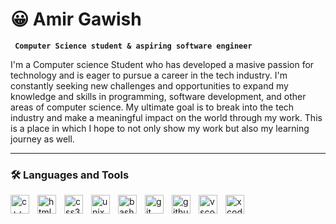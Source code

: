 #  😀 Amir Gawish

**` Computer Science student & aspiring software engineer`**

I'm a Computer science Student who has developed a masive passion for technology and is eager to pursue a career in the tech industry. I'm constantly seeking new challenges and opportunities to expand my knowledge and skills in programming, software development, and other areas of computer science. My ultimate goal is to break into the tech industry and make a meaningful impact on the world through my work. This is a place in which I hope to not only show my work but also my learning journey as well.

<p align="left">
<a href="https://www.linkedin.com/in/amir-gawish/" class="social-icon si-rounded si-small si-linkedin">
    <i class="icon-linkedin"></i>
    <i class="icon-linkedin"></i>
 </a>
</p>

---

### 🛠️ Languages and Tools
<img align="left" alt="c++" width="30px" style=padding-right:10px src="https://cdn.jsdelivr.net/gh/devicons/devicon/icons/cplusplus/cplusplus-plain.svg"/>
<img align="left" alt="html5" width="30px" style=padding-right:10px src="https://cdn.jsdelivr.net/gh/devicons/devicon/icons/html5/html5-original.svg"/>
<img  align="left" alt="css3" width="30px" style=padding-right:10px src="https://cdn.jsdelivr.net/gh/devicons/devicon/icons/css3/css3-original.svg"/>
<img align="left" alt="unix" width="30px" style=padding-right:10px src="https://cdn.jsdelivr.net/gh/devicons/devicon/icons/unix/unix-original.svg"/>
<img align="left" alt="bash" width="30px" style=padding-right:10px src="https://cdn.jsdelivr.net/gh/devicons/devicon/icons/bash/bash-original.svg"/>
<img align="left" alt="git" width="30px" style=padding-right:10px        src="https://cdn.jsdelivr.net/gh/devicons/devicon/icons/git/git-original.svg"/>
<img align="left" alt="github" width="30px" style=padding-right:10px     src="https://cdn.jsdelivr.net/gh/devicons/devicon/icons/github/github-original.svg"/>
<img align="left" alt="vscode" width="30px" style=padding-right:10px src="https://cdn.jsdelivr.net/gh/devicons/devicon/icons/vscode/vscode-original.svg"/>
<img align="left" alt="xcode" width="30px" style=padding-right:10px src="https://cdn.jsdelivr.net/gh/devicons/devicon/icons/xcode/xcode-original.svg"/>
<br/>

#
<!---
anazol755/anazol755 is a ✨ special ✨ repository because its `README.md` (this file) appears on your GitHub profile.
You can click the Preview link to take a look at your changes.
--->
